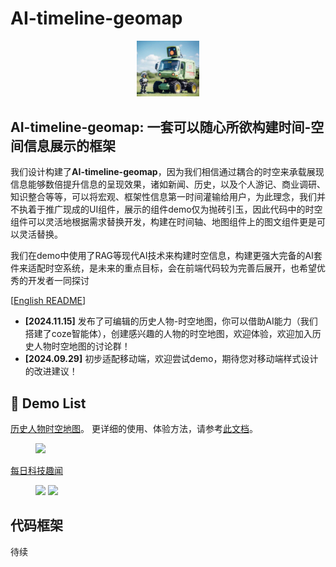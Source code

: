 # AI-timeline-geomap

<p align="center">
    <img src="icon.ico" width="100"/>
</p>

## AI-timeline-geomap: 一套可以随心所欲构建时间-空间信息展示的框架

我们设计构建了**AI-timeline-geomap**，因为我们相信通过耦合的时空来承载展现信息能够数倍提升信息的呈现效果，诸如新闻、历史，以及个人游记、商业调研、知识整合等等，可以将宏观、框架性信息第一时间灌输给用户，为此理念，我们并不执着于推广现成的UI组件，展示的组件demo仅为抛砖引玉，因此代码中的时空组件可以灵活地根据需求替换开发，构建在时间轴、地图组件上的图文组件更是可以灵活替换。

我们在demo中使用了RAG等现代AI技术来构建时空信息，构建更强大完备的AI套件来适配时空系统，是未来的重点目标，会在前端代码较为完善后展开，也希望优秀的开发者一同探讨

[[English README](https://github.com/sklongger/AI-timeline-geomap/blob/main/README_en.md)]

- **[2024.11.15]** 发布了可编辑的历史人物-时空地图，你可以借助AI能力（我们搭建了coze智能体），创建感兴趣的人物的时空地图，欢迎体验，欢迎加入历史人物时空地图的讨论群！
- **[2024.09.29]** 初步适配移动端，欢迎尝试demo，期待您对移动端样式设计的改进建议！

## 🎥 Demo List
[历史人物时空地图](https://autumnriver.tech/timemap?appName=historygeomap&person=项羽)。 更详细的使用、体验方法，请参考[此文档](https://gvy72b8f8g2.feishu.cn/base/Cajlby8PlakNnxsg3Vwcbb5nnOe?table=ldxas3H4wYfgjLo7)。
<figure class="half">
    <div style="display:flex">
        <div><img src="https://github.com/user-attachments/assets/bb494575-0062-4121-b236-54cb8fd3b6a5" width="100%" /></div>
    </div>
</figure>

[每日科技趣闻](https://autumnriver.tech/timemap?appName=technews)
<figure class="half">
    <img src="https://github.com/user-attachments/assets/512488e0-6147-487a-86e1-4dc951503507">
    <img src="https://github.com/user-attachments/assets/0487707d-c6a4-4261-b052-09754ebd24bc">
</figure>




## 代码框架
待续
